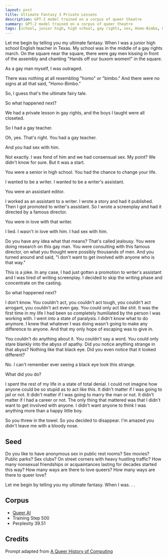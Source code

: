 ```yaml
---
layout: post
title: Ultimate Fantasy 3 Private Lessons
description: GPT-2 model trained on a corpus of queer theatre
summary: GPT-2 model trained on a corpus of queer theatre
tags: [school, junior high, high school, gay rights, sex, Homo-Bimbo, GPT-2, RunwayML, queer]
---
```




Let me begin by telling you my ultimate fantasy. When I was a junior high school English teacher in Texas. My school was in the middle of a gay rights march. On the square near the square, there were gay men kissing in front of the assembly and chanting "Hands off our buxom women!" in the square.

As a gay man myself, I was outraged.

There was nothing at all resembling "homo" or "bimbo." And there were no signs at all that said, "Homo-Bimbo."

So, I guess that's the ultimate fairy tale.

So what happened next?

We had a private lesson in gay rights, and the boys I taught were all closeted.

So I had a gay teacher.

Oh, yes. That's right. You had a gay teacher.

And you had sex with him.

Not exactly. I was fond of him and we had consensual sex. My point? We didn't know for sure. But it was a start.

You were a senior in high school. You had the chance to change your life.

I wanted to be a writer. I wanted to be a writer's assistant.

You were an assistant editor.

I worked as an assistant to a writer. I wrote a story and had it published. Then I got promoted to writer's assistant. So I wrote a screenplay and had it directed by a famous director.

You were in love with that writer.

I lied. I wasn't in love with him. I had sex with him.

Do you have any idea what that means? That's called jealousy. You were doing research on this gay man. You were consulting with this famous director, on what you thought were possibly thousands of men. And you turned around and said, "I don't want to get involved with anyone who is that way."

This is a joke. In any case, I had just gotten a promotion to writer's assistant and I was tired of writing screenplay. I decided to skip the writing phase and concentrate on the casting.

So what happened next?

I don't know. You couldn't act, you couldn't act tough, you couldn't act arrogant, you couldn't act even gay. You could only act like shit. It was the first time in my life I had been so completely humiliated by the person I was working with. I went into a state of paralysis. I didn't know what to do anymore. I knew that whatever I was doing wasn't going to make any difference to anyone. And that my only hope of escaping was to give in.

You couldn't do anything about it. You couldn't say a word. You could only stare blankly into the abyss of apathy. Did you notice anything strange in that abyss? Nothing like that black eye. Did you even notice that it looked different?

No. I can't remember ever seeing a black eye look this strange.

What did you do?

I spent the rest of my life in a state of total denial. I could not imagine how anyone could be so stupid as to act like this. It didn't matter if I was going to jail or not. It didn't matter if I was going to marry the man or not. It didn't matter if I had a career or not. The only thing that mattered was that I didn't want to get involved with anyone. I didn't want anyone to think I was anything more than a happy little boy.

So you threw in the towel. So you decided to disappear. I'm amazed you didn't leave me with a bloody nose.


## Seed

Do you like to have anonymous sex in public rest rooms? Sex movies? Public parks? Sex clubs? On street corners with heavy hustling traffic? How many nonsexual friendships or acquaintances lasting for decades started this way? How many ways are there to love queers? How many ways are there to queer love?

Let me begin by telling you my ultimate fantasy. When I was. . .

## Corpus

- [Queer AI](/queerai)
- Training Step 500
- Perplexity 39.51

## Credits

Prompt adapted from [A Queer History of Computing](https://rhizome.org/editorial/2013/feb/19/queer-computing-1/)
